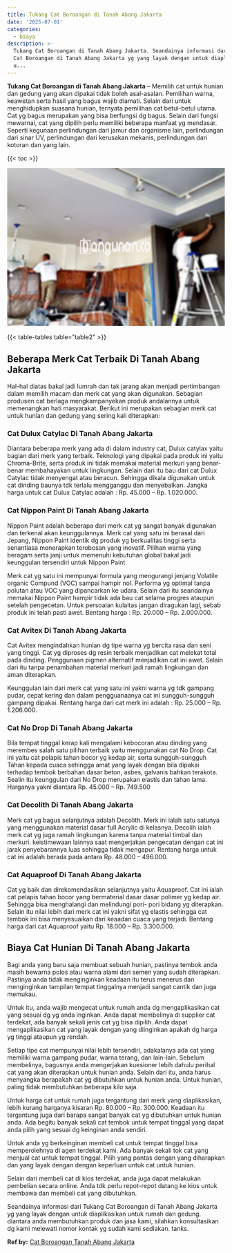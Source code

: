 ```yaml
---
title: Tukang Cat Boroangan di Tanah Abang Jakarta
date: '2025-07-01'
categories:
  - biaya
description: >-
  Tukang Cat Boroangan di Tanah Abang Jakarta. Seandainya informasi dari Tukang
  Cat Boroangan di Tanah Abang Jakarta yg yang layak dengan untuk diaplikasikan
  u...
---
```


**Tukang Cat Boroangan di Tanah Abang Jakarta** – Memilih cat untuk hunian dan gedung yang akan dipakai tidak boleh asal-asalan. Pemilihan warna, keawetan serta hasil yang bagus wajib diamati. Selain dari untuk menghidupkan suasana hunian, ternyata pemilihan cat betul-betul utama. Cat yg bagus merupakan yang bisa berfungsi dg bagus. Selain dari fungsi mewarnai, cat yang dipilih perlu memiliki beberapa manfaat yg mendasar. Seperti kegunaan perlindungan dari jamur dan organisme lain, perlindungan dari sinar UV, perlindungan dari kerusakan mekanis, perlindungan dari kotoran dan yang lain.

{{< toc >}}

![Tukang Cat Boroangan di Tanah Abang Jakarta](/images/jasa-cat-murah27.png)

{{< table-tables table="table2" >}}

## Beberapa Merk Cat Terbaik Di Tanah Abang Jakarta

Hal-hal diatas bakal jadi lumrah dan tak jarang akan menjadi pertimbangan dalam memilih macam dan merk cat yang akan digunakan. Sebagian produsen cat berlaga mengkampanyekan produk andalannya untuk memenangkan hati masyarakat. Berikut ini merupakan sebagian merk cat untuk hunian dan gedung yang sering kali diterapkan:

### Cat Dulux Catylac Di Tanah Abang Jakarta

Diantara beberapa merk yang ada di dalam industry cat, Dulux catylax yaitu bagian dari merk yang terbaik. Teknologi yang dipakai pada produk ini yaitu Chroma-Brite, serta produk ini tidak memakai material merkuri yang benar-benar membahayakan untuk lingkungan. Selain dari itu bau dari cat Dulux Catylac tidak menyengat atau beracun. Sehingga dikala digunakan untuk cat dinding baunya tdk terlalu mengganggu dan menyebalkan. Jangka harga untuk cat Dulux Catylac adalah : Rp. 45.000 – Rp. 1.020.000.

### Cat Nippon Paint Di Tanah Abang Jakarta

Nippon Paint adalah beberapa dari merk cat yg sangat banyak digunakan dan terkenal akan keunggulannya. Merk cat yang satu ini berasal dari Jepang, Nippon Paint identik dg produk yg berkualitas tinggi serta senantiasa menerapkan terobosan yang inovatif. Pilihan warna yang beragam serta janji untuk memenuhi kebutuhan global bakal jadi keunggulan tersendiri untuk Nippon Paint.

Merk cat yg satu ini mempunyai formula yang mengurangi jenjang Volatile organic Compund (VOC) sampai hampir nol. Performa yg optimal tanpa polutan atau VOC yang dipancarkan ke udara. Selain dari itu seandainya memakai Nippon Paint hampir tidak ada bau cat selama progres ataupun setelah pengecetan. Untuk persoalan kulaitas jangan diragukan lagi, sebab produk ini telah pasti awet. Bentang harga : Rp. 20.000 – Rp. 2.000.000.

### Cat Avitex Di Tanah Abang Jakarta

Cat Avitex mengindahkan hunian dg tipe warna yg bercita rasa dan seni yang tinggi. Cat yg diproses dg resin terbaik menjadikan cat melekat total pada dinding. Penggunaan pigmen alternatif menjadikan cat ini awet. Selain dari itu tanpa penambahan material merkuri jadi ramah lingkungan dan aman diterapkan.

Keunggulan lain dari merk cat yang satu ini yakni warna yg tdk gampang pudar, cepat kering dan dalam pengguanaanya cat ini sungguh-sungguh gampang dipakai. Rentang harga dari cat merk ini adalah : Rp. 25.000 – Rp. 1.206.000.

### Cat No Drop Di Tanah Abang Jakarta

Bila tempat tinggal kerap kali mengalami kebocoran atau dinding yang merembes salah satu pilihan terbaik yaitu menggunakan cat No Drop. Cat ini yaitu cat pelapis tahan bocor yg kedap air, serta sungguh-sungguh Tahan kepada cuaca sehingga amat yang layak dengan bila dipakai terhadap tembok berbahan dasar beton, asbes, galvanis bahkan terakota. Sealin itu keunggulan dari No Drop merupakan elastis dan tahan lama. Harganya yakni diantara Rp. 45.000 – Rp. 749.500

### Cat Decolith Di Tanah Abang Jakarta

Merk cat yg bagus selanjutnya adalah Decolith. Merk ini ialah satu satunya yang menggunakan material dasar full Acrylic di kelasnya. Decolih ialah merk cat yg juga ramah lingkungan karena tanpa material timbal dan merkuri. keistimewaan lainnya saat mengerjakan pengecatan dengan cat ini jarak penyebarannya luas sehingga tidak mengapur. Rentang harga untuk cat ini adalah berada pada antara Rp. 48.000 – 496.000.

### Cat Aquaproof Di Tanah Abang Jakarta

Cat yg baik dan direkomendasikan selanjutnya yaitu Aquaproof. Cat ini ialah cat pelapis tahan bocor yang bermaterial dasar dasar polimer yg kedap air. Sehingga bisa menghalangi dan melindungi pori- pori bidang yg diterapkan. Selain itu nilai lebih dari merk cat ini yakni sifat yg elastis sehingga cat tembok ini bisa menyesuaikan dari keaadan cuaca yang terjadi. Bentang harga dari cat Aquaproof yaitu Rp. 18.000 – Rp. 3.300.000.

## Biaya Cat Hunian Di Tanah Abang Jakarta

Bagi anda yang baru saja membuat sebuah hunian, pastinya tembok anda masih bewarna polos atau warna alami dari semen yang sudah diterapkan. Pastinya anda tidak menginginkan keadaan itu terus menerus dan menginginkan tampilan tempat tinggalnya menjadi sangat cantik dan juga memukau.

Untuk itu, anda wajib mengecat untuk rumah anda dg mengaplikasikan cat yang sesuai dg yg anda inginkan. Anda dapat membelinya di supplier cat terdekat, ada banyak sekali jenis cat yg bisa dipilih. Anda dapat mengaplikasikan cat yang layak dengan yang diinginkan apakah dg harga yg tinggi ataupun yg rendah.

Setiap tipe cat mempunyai nilai lebih tersendiri, adakalanya ada cat yang memiliki warna gampang pudar, warna terang, dan lain-lain. Sebelum membelinya, bagusnya anda mengerjakan kuesioner lebih dahulu perihal cat yang akan diterapkan untuk hunian anda. Selain dari itu, anda harus menyangka berapakah cat yg dibutuhkan untuk hunian anda. Untuk hunian, paling tidak membutuhkan beberapa kilo saja.

Untuk harga cat untuk rumah juga tergantung dari merk yang diaplikasikan, lebih kurang harganya kisaran Rp. 80.000 – Rp. 300.000. Keadaan itu tergantung juga dari barapa sangat banyak cat yg dibutuhkan untuk hunian anda. Ada begitu banyak sekali cat tembok untuk tempat tinggal yang dapat anda pilih yang sesuai dg keinginan anda sendiri.

Untuk anda yg berkeinginan membeli cat untuk tempat tinggal bisa memperolehnya di agen terdekat kami. Ada banyak sekali tok cat yang menjual cat untuk tempat tinggal. Pilih yang pantas dengan yang diharapkan dan yang layak dengan dengan keperluan untuk cat untuk hunian.

Selain dari membeli cat di kios terdekat, anda juga dapat melakukan pembelian secara online. Anda tdk perlu repot-repot datang ke kios untuk membawa dan membeli cat yang dibutuhkan.

Seandainya informasi dari Tukang Cat Boroangan di Tanah Abang Jakarta yg yang layak dengan untuk diaplikasikan untuk rumah dan gedung. diantara anda membutuhkan produk dan jasa kami, silahkan konsultasikan dg kami melewati nomor kontak yg sudah kami sediakan. tanks.

**Ref by:** [Cat Boroangan Tanah Abang Jakarta](https://id.wikipedia.org/wiki/Cat)
